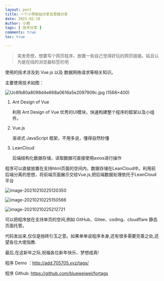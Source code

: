 ```yaml
---
layout: post
title: 一个小导航站分享及思路分享
date: 2021-02-10
Author: 小萌 
tags: [ 技术分享 ]
comments: true
toc: true

---
```


> 突发奇想，想要写个网页程序，放置一些自己觉得好玩的网页链接。姑且认为是在线的浏览器标签栏吧

使用的技术涉及到 Vue.js 以及 数据网络请求等相关知识。

主要使用技术如图：

![Uc6fb80a8098d4e668a0616a5e2097909c.jpg (1568×400)](https://gitee.com/pangzhaowei/img-bed/raw/master/img/Uc6fb80a8098d4e668a0616a5e2097909c.jpg)

1. Ant Design of Vue

   利用 Ant Design of Vue 优秀的UI模块，快速构建整个程序的框架以及小组件。

2. Vue.js

   渐进式 JavaScript 框架，不用多说，懂得自然秒懂

3. LeanCloud

   后端结构化数据存储，读取数据可直接使用axios进行操作

程序可以直接放置在支持html页面的空间内，数据存储在LeanCloud中。利用前后端分离的思想，将前端页面展示交给Vue.js,把后端数据处理依托于LeanCloud平台

![image-20210210225120350](https://gitee.com/pangzhaowei/img-bed/raw/master/img/image-20210210225120350.png)

![image-20210210225150566](https://gitee.com/pangzhaowei/img-bed/raw/master/img/image-20210210225150566.png)

![image-20210210225212721](https://gitee.com/pangzhaowei/img-bed/raw/master/img/image-20210210225212721.png)

可以把程序放在支持单页的空间,例如 GitHub、Gitee、coding、cloudflare 静态页面托管。

代码发出来,仅仅是抛砖引玉之意。如果单单说程序本身,还有很多需要完善之处,还望各位大佬指教.

最后,在这新年之际,祝福各位新年快乐、梦想成真!

程序 Demo ：http://add.705705.xyz/tags/

程序 Github: https://github.com/blueweiwei/fortags